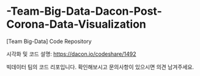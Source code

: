 # -Team-Big-Data-Dacon-Post-Corona-Data-Visualization
[Team Big-Data] Code Repository

시각화 및 코드 설명: https://dacon.io/codeshare/1492

빅데이터 팀의 코드 리포입니다. 확인해보시고 문의사항이 있으시면 의견 남겨주세요. 

